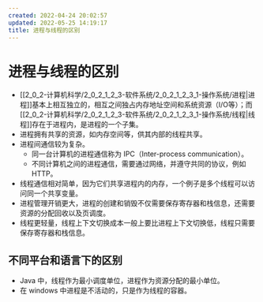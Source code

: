 ```yaml
---
created: 2022-04-24 20:02:57
updated: 2022-05-25 14:19:17
title: 进程与线程的区别
---
```

# 进程与线程的区别

- [[2_0_2-计算机科学/2_0_2_1_2_3-软件系统/2_0_2_1_2_3_1-操作系统/进程|进程]]基本上相互独立的，相互之间独占内存地址空间和系统资源（I/O等）；而[[2_0_2-计算机科学/2_0_2_1_2_3-软件系统/2_0_2_1_2_3_1-操作系统/线程|线程]]存在于进程内，是进程的一个子集。
- 进程拥有共享的资源，如内存空间等，供其内部的线程共享。
- 进程间通信较为复杂。
	- 同一台计算机的进程通信称为 IPC（Inter-process communication）。
	- 不同计算机之间的进程通信，需要通过网络，并遵守共同的协议，例如 HTTP。
- 线程通信相对简单，因为它们共享进程内的内存，一个例子是多个线程可以访问同一个共享变量。
- 进程管理开销更大，进程的创建和销毁不仅需要保存寄存器和栈信息，还需要资源的分配回收以及页调度。
- 线程更轻量，线程上下文切换成本一般上要比进程上下文切换低，线程只需要保存寄存器和栈信息。

## 不同平台和语言下的区别

- Java 中，线程作为最小调度单位，进程作为资源分配的最小单位。
- 在 windows 中进程是不活动的，只是作为线程的容器。